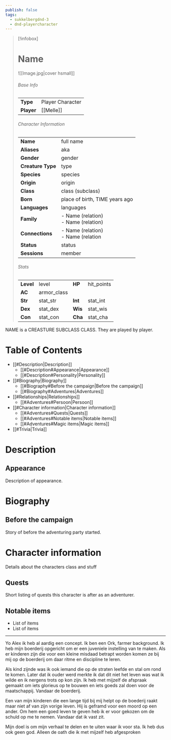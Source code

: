 ```yaml
---
publish: false
tags:
  - sukkelbergdnd-3
  - dnd-playercharacter
---
```

> [!infobox]  
> # Name
> ![[Image.jpg|cover hsmall]]  
> ###### Base Info
> | | |  
> |---|---|  
> | **Type** | Player Character |
> | **Player** | [[Melle]] |
> ###### Character Information  
> | | |  
> |---|---|  
> | **Name** | full name |
> | **Aliases** | aka |
> | **Gender** | gender | 
> | **Creature Type** | type |
> | **Species** | species |  
> | **Origin** | origin |
> | **Class** | class (subclass) |  
> | **Born** | place of birth, TIME years ago|  
> | **Languages** | languages |  
> | **Family** | - Name (relation)<br>- Name (relation) |
> | **Connections** | - Name (relation)<br>- Name (relation |
> | **Status** | status |
> | **Sessions** | member |
> ###### Stats
> | | | | |
> |---|---|---|---|
> | **Level** | level | **HP** | hit_points |
> | **AC** | armor_class | | |
> | **Str** | stat_str | **Int** | stat_int |
> | **Dex** | stat_dex | **Wis** | stat_wis |
> | **Con** | stat_con | **Cha** | stat_cha |

NAME is a CREASTURE SUBCLASS CLASS. They are played by player. 
# Table of Contents
- [[#Description|Description]]
	- [[#Description#Appearance|Appearance]]
	- [[#Description#Personality|Personality]]
- [[#Biography|Biography]]
	- [[#Biography#Before the campaign|Before the campaign]]
	- [[#Biography#Adventures|Adventures]]
- [[#Relationships|Relationships]]
	- [[#Adventures#Persoon|Persoon]]
- [[#Character information|Character information]]
	- [[#Adventures#Quests|Quests]]
	- [[#Adventures#Notable items|Notable items]]
	- [[#Adventures#Magic items|Magic items]]
- [[#Trivia|Trivia]]
# Description
## Appearance
Description of appearance.
# Biography
## Before the campaign
Story of before the adventuring party started.
# Character information
Details about the characters class and stuff
## Quests
Short listing of quests this character is after as an adventurer.
## Notable items
- List of items
- List of items
***
Yo Alex ik heb al aardig een concept. Ik ben een Ork, farmer background. Ik heb mijn boerderij opgericht om er een juveniele instelling van te maken. Als er kinderen zijn die voor een kleine misdaad betrapt worden komen ze bij mij op de boerderij om daar ritme en discipline te leren.

Als kind zijnde was ik ook iemand die op de straten leefde en stal om rond te komen. Later dat ik ouder werd merkte ik dat dit niet het leven was wat ik wilde en ik nergens trots op kon zijn. Ik heb met mijzelf de afspraak gemaakt om iets glorieus op te bouwen en iets goeds zal doen voor de maatschappij. Vandaar de boerderij.

Een van mijn kinderen die een lange tijd bij mij helpt op de boederij raakt maar niet af van zijn vorige leven. Hij is geframd voor een moord op een ander. Om hem een goed leven te geven heb ik er voor gekozen om de schuld op me te nemen. Vandaar dat ik vast zit.

Mijn doel is om mijn verhaal te delen en te uiten waar ik voor sta. Ik heb dus ook geen god. Alleen de oath die ik met mijzelf heb afgesproken
